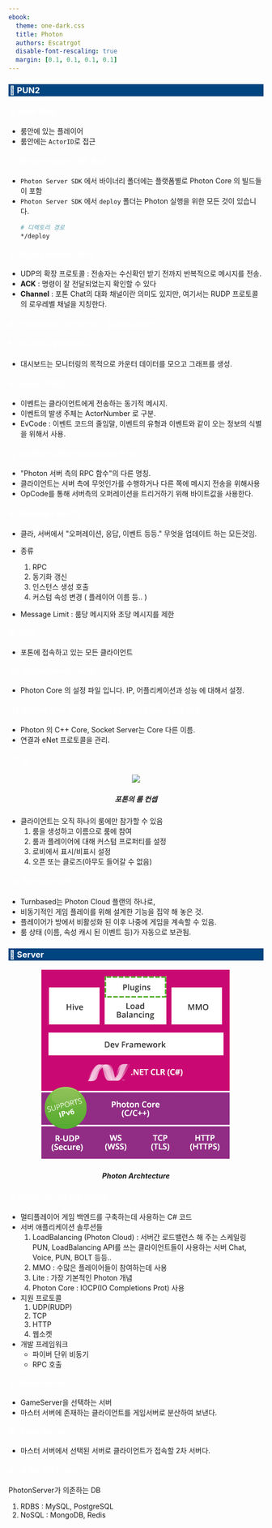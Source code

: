 ```yaml
---
ebook:
  theme: one-dark.css
  title: Photon
  authors: Escatrgot
  disable-font-rescaling: true
  margin: [0.1, 0.1, 0.1, 0.1]
---
```

<style>
        h2:not(.tit) { border-top: 12px solid #143666; border-left: 5px solid #143666; border-right: 5px solid #143666; background-color: #143666; color: #FFF !important; font-weight: bold;}

    h3:not(.tit) { border-top: 3px solid #004480; border: 2px solid #004480; background-color: #004480; color: #FFF !important;}


    h4:not(.tit) { font-weight: bold; color: #FFF !important; }

    summary { cursor:pointer; font-weight:bold; color : #0F0 !important;}

    .red{color: #d93d3d;}
    .darkred{color: #470909;}
    .orange{color: #cf6d1d;}
    .yellow{color: #DD3;}
    .green{color: #25ba00;}
    .blue{color: #169ae0;}
    .pink{color: #d10fd1;}
    .dim{color : #666666;}
    .lime{color : #addb40;}
    
    .container {
        display : flex; 
        flex-direction:row;
        align-items:center;
    }
    .item {
        margin-right:2%;
    }

    @media screen and (min-width:1001px){
        .container {
            width: 90%;
            flex-wrap : nowrap;
            justify-content:center;
        }
    }
    
    @media screen and (max-width:1000px){
        .container {
            width: 98%;
            flex-wrap : nowrap;
            justify-content:center;
        }
    }
    
    @media screen and (max-width:799px){
        .container {
            justify-content:left;
            flex-wrap : wrap;
        }
    }

</style>

### 📄 PUN2

#### 1). Actor (액터)

* 룸안에 있는 플레이어
* 룸안에는 `ActorID`로 접근

#### 2). Binaries Folder (이진 폴더)

* `Photon Server SDK` 에서 바이너리 폴더에는 플랫폼별로 Photon Core 의 빌드들이 포함
* `Photon Server SDK` 에서 `deploy` 폴더는 Photon 실행을 위한 모든 것이 있습니다.
    ```bash 
    # 디렉토리 경로
    */deploy
    ```

#### 3). RUDP ( Reliable UDP )
* UDP의 확장 프로토콜 : 전송자는 수신확인 받기 전까지 반복적으로 메시지를 전송.
* **ACK** : 명령이 잘 전달되었는지 확인할 수 있다
* **Channel** : 포톤 Chat의 대화 채널이란 의미도 있지만, 여기서는 RUDP 프로토콜의 로우레벨 채널을 지칭한다.

#### 4). Concurrent User (CCU) - 동시접속 사용자
#### 5). Dashboard (대시보드)

* 대시보드는 모니터링의 목적으로 카운터 데이터를 모으고 그래프를 생성.

#### 6). Event (이벤트)

* 이벤트는 클라이언트에게 전송하는 동기적 메시지. 
* 이벤트의 발생 주체는 ActorNumber 로 구분.
* EvCode : 이벤트 코드의 줄임말, 이벤트의 유형과 이벤트와 같이 오는 정보의 식별을 위해서 사용.

#### 7). 오퍼레이션 (클라가 서버에 보내는 RPC)

* "Photon 서버 측의 RPC 함수"의 다른 명칭.
* 클라이언트는 서버 측에 무엇인가를 수행하거나 다른 쪽에 메시지 전송을 위해사용
* OpCode를 통해 서버측의 오퍼레이션을 트리거하기 위해 바이트값을 사용한다.

#### 8). Messages (메시지)

* 클라, 서버에서 "오퍼레이션, 응답, 이벤트 등등." 무엇을 업데이트 하는 모든것임.
* 종류
  1. RPC
  2. 동기화 갱신
  3. 인스턴스 생성 호출
  4. 커스텀 속성 변경 ( 플레이어 이름 등.. )

* Message Limit : 룸당 메시지와 초당 메시지를 제한

#### 9). Peer

* 포톤에 접속하고 있는 모든 클라이언트

#### 10). PhotonServer.config
* Photon Core 의 설정 파일 입니다. IP, 어플리케이션과 성능 에 대해서 설정.

#### 11 ). Photon Core (Photon 코어) / Socket Server (소켓서버)

* Photon 의 C++ Core, Socket Server는 Core 다른 이름.
* 연결과 eNet 프로토콜을 관리.

#### 12). 룸

<div align=center>
    <img src="https://doc.photonengine.com/docs/img/photon-rooms-core-concept.png">
    <h5>포톤의 룸 컨셉</h5>
</div>

* 클라이언트는 오직 하나의 룸에만 참가할 수 있음
  1. 룸을 생성하고 이름으로 룸에 참여
  2. 룸과 플레이어에 대해 커스텀 프로퍼티를 설정
  3. 로비에서 표시/비표시 설정
  4. 오픈 또는 클로즈(아무도 들어갈 수 없음)


#### 13). Turnbased (턴기반)

* Turnbased는 Photon Cloud 플랜의 하나로, 
* 비동기적인 게임 플레이를 위해 설계한 기능을 집약 해 놓은 것. 
* 플레이어가 방에서 비활성화 된 이후 나중에 게임을 계속할 수 있음. 
* 룸 상태 (이름, 속성 캐시 된 이벤트 등)가 자동으로 보관됨.

### 📄 Server

<div align=center>
    <img src="image/2025-02-09-16-14-23.png">
    <h5>Photon Archtecture</h5>
</div>

#### 1). Photon Server 어플리케이션

* 멀티플레이어 게임 백엔드를 구축하는데 사용하는 C# 코드
* 서버 애플리케이션 솔루션들
  1. LoadBalancing (Photon Cloud) : 서버간 로드밸런스 해 주는 스케일링
     PUN, LoadBalancing API를 쓰는 클라이언트들이 사용하는 서버
     Chat, Voice, PUN, BOLT 등등..
  2. MMO : 수많은 플레이어들이 참여하는데 사용
  3. Lite : 가장 기본적인 Photon 개념
  4. Photon Core :  IOCP(IO Completions Prot) 사용
* 지원 프로토콜
  1. UDP(RUDP)
  2. TCP
  3. HTTP
  4. 웹소켓
* 개발 프레임워크
  * 파이버 단위 비동기 
  * RPC 호출

#### 2). Master Server

* GameServer을 선택하는 서버
* 마스터 서버에 존재하는 클라이언트를 게임서버로 분산하여 보낸다.

#### 3). Game Server

* 마스터 서버에서 선택된 서버로 클라이언트가 접속할 2차 서버다.

#### 4). 데이터 보관소 DBs

PhotonServer가 의존하는 DB
1. RDBS : MySQL, PostgreSQL
2. NoSQL : MongoDB, Redis